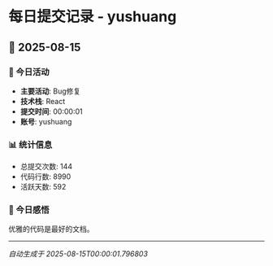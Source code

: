 # 每日提交记录 - yushuang

## 📅 2025-08-15

### 🎯 今日活动
- **主要活动**: Bug修复
- **技术栈**: React
- **提交时间**: 00:00:01
- **账号**: yushuang

### 📊 统计信息
- 总提交次数: 144
- 代码行数: 8990
- 活跃天数: 592

### 💭 今日感悟
优雅的代码是最好的文档。

---
*自动生成于 2025-08-15T00:00:01.796803*
